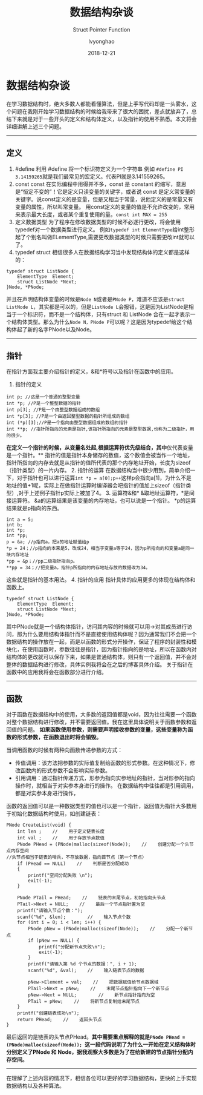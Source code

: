 ﻿---
layout:     post
title:      数据结构杂谈
subtitle:   Struct Pointer Function
date:       2018-12-21
author:     lvyonghao
header-img: img/post-bg-universe.jpg
catalog: true
tags:
    - 数据结构
---
# 数据结构杂谈

在学习数据结构时，绝大多数人都能看懂算法，但是上手写代码却是一头雾水，这个问题在我刚开始学习数据结构的时候给我带来了很大的困扰，差点就放弃了，总结下来就是对于一些开头的定义和结构体定义，以及指针的使用不熟悉。本文将会详细讲解上述三个问题。

---

## 定义

 1. #define
利用 #define 将一个标识符定义为一个字符串
例如 `#define PI 3.14159265`就是我们最常见的宏定义。代表PI就是3.141559265。
 2. const 
const 在实际编程中用得并不多，const 是 constant 的缩写，意思是“恒定不变的”！它是定义只读变量的关键字，或者说 const 是定义常变量的关键字。说const定义的是变量，但是又相当于常量，说他定义的是常量又有变量的属性，所以叫常变量。
用const定义的变量的值是不允许改变的，常用来表示最大长度，或者某个重复使用的量。`const int MAX = 255`
 3. 定义数据类型
为了程序在修改数据类型的时候不必逐行更改，将会使用typedef对一个数据类型进行定义。
例如`typedef int ElementType`给int整形起了个别名叫做ELementType,需要更改数据类型的时候只需要更改int就可以了。
 4. typedef struct
相信很多人在数据结构学习当中发现结构体的定义都是这样的：
```
typedef struct ListNode {
    ElementType  Element; 
    struct ListNode *Next;
}Node, *PNode;
```
 并且在声明结构体变量的时候是`Node N`或者是`PNode P`，难道不应该是`struct ListNode L`，其实都是可以的，但是`ListNode L`会报错，这是因为ListNode是相当于一个标识符，而不是一个结构体，只有struct 和 ListNode 合在一起才表示一个结构体类型。那么为什么`Node N，PNode P`可以呢？这是因为typedef给这个结构体起了新的名字PNode以及Node。
 


----------
## 指针
在指针方面我主要介绍指针的定义，&和*符号以及指针在函数中的应用。

 1. 指针的定义
```
int p; //这是一个普通的整型变量  
int *p; //P是一个整型数据的指针  
int p[3]; //P是一个由整型数据组成的数组 
int *p[3]; //P是一个由返回整型数据的指针所组成的数组  
int (*p)[3];//P是一个指向由整型数据组成的数组的指针  
int **p; //指针所指向的元素是指针,该指针所指向的元素是整型数据,也称为二级指针，用的很少。 
```
 **在定义一个指针的时候，从变量名处起,根据运算符优先级结合，其中**仅代表变量是一个指针。**
 指针的值是指针本身储存的数值，这个数值会被当作一个地址，指针所指向的内存去就是从指针的值所代表的那个内存地址开始，长度为sizeof（指针类型）的一片内存。
 2. 指针的运算
在数据结构当中很少用到，简单介绍一下，对于指针也可以进行运算`int *p = a[0];p++`这样p会指向a[1]，为什么不是地址的值+1呢，实际上在做指针运算时编译器会吧指针的值加上sizeof（指针类型）,对于上述例子指针p实际上被加了4。
 3. 运算符&和*
&取地址运算符，*是间接运算符。
 &a的运算结果是该变量的内存地址，也可以说是一个指针。
*p的运算结果就是p指向的东西。
```
int a = 5;
int b;
int *p;
int *pp;
p = &a; //p指向a，把a的地址赋值给p
*p = 24；//p指向的本来是5，改成24，相当于变量a等于24，因为p所指向的和变量a是同一块内存地址
*pp = &p；//pp二级指针指向p。
**pp = 34；//把变量a，指针p所指向的内存地址存放的数据改为34。
```
这些就是指针的基本用法。
 4. 指针的应用
指针具体的应用更多的体现在结构体和函数上。
```
typedef struct ListNode {
    ElementType  Element; 
    struct ListNode *Next;
}Node, *PNode;
```
其中PNode就是一个结构体指针，访问其内容的时候就可以用->对其成员进行访问，那为什么要用结构体指针而不是直接使用结构体呢？因为通常我们不会把一个数据结构的操作放在一起，而是以函数的形式分开操作，保证了程序的封装性和模块化，在使用函数时，参数往往是指针，因为指针指向的是地址，所以在函数内对结构体的更改就可以保存下来，如果是普通结构体，则只有一个返回值，并不会对整体的数据结构进行修改，具体实例我将会在之后的博客具体介绍。
关于指针在函数中的应用我将会在函数部分进行介绍。
 


----------
## 函数
对于函数在数据结构中的使用，大多数的返回值都是void，因为往往需要一个函数对整个数据结构进行修改，并不需要返回值。我在这里具体说明关于函数参数和返回值的问题。
**如果函数使用参数，则需要声明接收参数的变量，这些变量称为函数的形式参数，在函数退出时将会销毁。**

当调用函数的时候有两种向函数传递参数的方式：

 - 传值调用：该方法把参数的实际值复制给函数的形式参数。在这种情况下，修改函数内的形式参数不会影响实际参数。
 - 引用调用：通过指针传递方式，形参为指向实参地址的指针，当对形参的指向操作时，就相当于对实参本身进行的操作。
在数据结构中往往都是引用调用，都是对实参本身进行操作，

函数的返回值可以是一种数据类型的值也可以是一个指针，返回值为指针大多数用于初始化数据结构时使用，如创建链表：
```
PNode CreateList(void) {
    int len ;    //    用于定义链表长度
    int val ;    //    用于存放节点数值
    PNode PHead = (PNode)malloc(sizeof(Node));    //    创建分配一个头节点内存空间
//头节点相当于链表的哨兵，不存放数据，指向首节点（第一个节点）
    if (PHead == NULL)    //    判断是否分配成功
    {
        printf("空间分配失败 \n");
        exit(-1);
    }

    PNode PTail = PHead;    //    链表的末尾节点，初始指向头节点
    PTail->Next = NULL;    //    最后一个节点指针置为空
    printf("请输入节点个数：");
    scanf("%d", &len);        //    输入节点个数
    for (int i = 0; i < len; i++) {
        PNode pNew = (PNode)malloc(sizeof(Node));    //    分配一个新节点
        if (pNew == NULL) {
            printf("分配新节点失败\n");
            exit(-1);
        }
        printf("请输入第 %d 个节点的数据：", i + 1);
        scanf("%d", &val);    //    输入链表节点的数据

        pNew->Element = val;    //    把数据赋值给节点数据域
        PTail->Next = pNew;    //    末尾节点指针指向下一个新节点
        pNew->Next = NULL;        //    新节点指针指向为空
        PTail = pNew;    //    将新节点复制给末尾节点
    }
    printf("创建链表成功\n");
    return PHead;    //    返回头节点
}
```
 最后返回的是链表的头节点PHead。**其中需要重点解释的就是`PNode PHead = (PNode)malloc(sizeof(Node)); `这一段代码说明了为什么一开始在定义结构体时分别定义了PNode 和 Node，据我观察大多数是为了在给新建的节点指针分配内存空间。**
 


----------
在理解了上述内容的情况下，相信各位可以更好的学习数据结构，更快的上手实现数据结构以及各种算法。